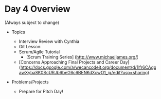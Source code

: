 # Day 4 Overview

(Always subject to change)

- Topics
  - Interview Review with Cynthia
  - Git Lesson
  - Scrum/Agile Tutorial
    - [Scrum Training Series] (http://www.michaeljames.org/)
  - [Concerns Approaching Final Projects and Career Day] (https://docs.google.com/a/wecancodeit.org/document/d/1lfr6CAggawXyba8K0ScURJb6beG6c6BENKdXcwO1_ig/edit?usp=sharing)

- Problems/Projects
  - Prepare for Pitch Day!
